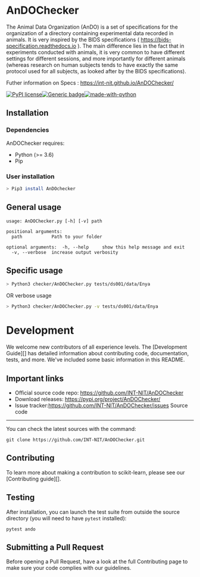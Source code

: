 # AnDOChecker

The Animal Data Organization (AnDO) is a set of specifications for the organization of a directory containing experimental data recorded in animals. It is very inspired by the BIDS specifications ( https://bids-specification.readthedocs.io ). The main difference lies in the fact that in experiments conducted with animals, it is very common to have different settings for different sessions, and more importantly for different animals (whereas research on human subjects tends to have exactly the same protocol used for all subjects, as looked after by the BIDS specifications).

Futher information on Specs : https://int-nit.github.io/AnDOChecker/

[![PyPI license](https://img.shields.io/pypi/l/ansicolortags.svg)](https://pypi.python.org/pypi/ansicolortags/)[![Generic badge](https://travis-ci.org/Slowblitz/BidsValidatorA.svg?branch=master)](https://shields.io/)[![made-with-python](https://img.shields.io/badge/Made%20with-Python-1f425f.svg)](https://www.python.org/)

## Installation
### Dependencies

AnDOChecker requires:

- Python (>= 3.6)
- Pip

### User installation
```bash
> Pip3 install AnDOchecker
```

## General usage

```term
usage: AnDOChecker.py [-h] [-v] path

positional arguments:
  path           Path to your folder

optional arguments:  -h, --help     show this help message and exit
  -v, --verbose  increase output verbosity

```

## Specific usage

```bash
> Python3 checker/AnDOChecker.py tests/ds001/data/Enya
```

OR verbose usage

```bash
> Python3 checker/AnDOChecker.py -v tests/ds001/data/Enya

```

# Development

We welcome new contributors of all experience levels.  The
[Development Guide][] has detailed information about contributing code,
documentation, tests, and more. We've included some basic information in
this README.

Important links
---------------

-   Official source code repo: https://github.com/INT-NIT/AnDOChecker
-   Download releases: https://pypi.org/project/AnDOChecker/
-   Issue tracker:https://github.com/INT-NIT/AnDOChecker/issues
Source code
-----------

You can check the latest sources with the command:

    git clone https://github.com/INT-NIT/AnDOChecker.git
    
Contributing
------------

To learn more about making a contribution to scikit-learn, please see
our [Contributing guide][].

Testing
-------

After installation, you can launch the test suite from outside the
source directory (you will need to have `pytest` installed):

    pytest ando



Submitting a Pull Request
-------------------------

Before opening a Pull Request, have a look at the full Contributing page
to make sure your code complies with our guidelines.